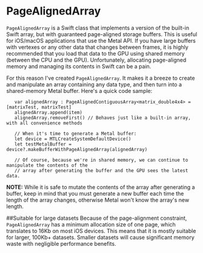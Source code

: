 # PageAlignedArray

`PageAlignedArray` is a Swift class that implements a version of the built-in Swift array, but with guaranteed page-aligned storage buffers.
This is useful for iOS/macOS applications that use the Metal API. If you have large buffers with vertexes or any other data that changes between frames, it is highly recommended that you load that data to the GPU using shared memory (between the CPU and the GPU). Unfortunately, allocating page-aligned memory and managing its contents in Swift can be a pain. 

For this reason I've created `PageAlignedArray`. It makes it a breeze to create and manipulate an array containing any data type, and then turn into a shared-memory Metal buffer. Here's a quick code sample:
```
   var alignedArray : PageAlignedContiguousArray<matrix_double4x4> = [matrixTest, matrixTest]
   alignedArray.append(item)
   alignedArray.removeFirst() // Behaves just like a built-in array, with all convenience methods
    
   // When it's time to generate a Metal buffer:
   let device = MTLCreateSystemDefaultDevice()
   let testMetalBuffer = device?.makeBufferWithPageAlignedArray(alignedArray)

   // Of course, because we're in shared memory, we can continue to manipulate the contents of the 
   // array after generating the buffer and the GPU sees the latest data.  
```

**NOTE:** While it is safe to mutate the contents of the array after generating a buffer, keep in mind that you must generate a new buffer each time the length of the array changes, otherwise Metal won't know the array's new length.

##Suitable for large datasets
Because of the page-alignment constraint, `PageAlignedArray` has a minimum allocation size of one page, which translates to 16Kb on most iOS devices. This means that it is mostly suitable for larger, 100Kb+ datasets. Smaller datasets will cause significant memory waste with negligible performance benefits. 
